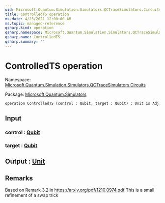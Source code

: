 ```yaml
---
uid: Microsoft.Quantum.Simulation.Simulators.QCTraceSimulators.Circuits.ControlledTS
title: ControlledTS operation
ms.date: 4/23/2021 12:00:00 AM
ms.topic: managed-reference
qsharp.kind: operation
qsharp.namespace: Microsoft.Quantum.Simulation.Simulators.QCTraceSimulators.Circuits
qsharp.name: ControlledTS
qsharp.summary: ''
---
```


# ControlledTS operation

Namespace: [Microsoft.Quantum.Simulation.Simulators.QCTraceSimulators.Circuits](xref:Microsoft.Quantum.Simulation.Simulators.QCTraceSimulators.Circuits)

Package: [Microsoft.Quantum.Simulators](https://nuget.org/packages/Microsoft.Quantum.Simulators)




```qsharp
operation ControlledTS (control : Qubit, target : Qubit) : Unit is Adj
```


## Input

### control : [Qubit](xref:microsoft.quantum.qsharp.valueliterals#qubit-literals)




### target : [Qubit](xref:microsoft.quantum.qsharp.valueliterals#qubit-literals)





## Output : [Unit](xref:microsoft.quantum.qsharp.valueliterals#unit-literal)



## Remarks

Based on Remark 3.2 in https://arxiv.org/pdf/1210.0974.pdfThis is a small refinement of a swap trick